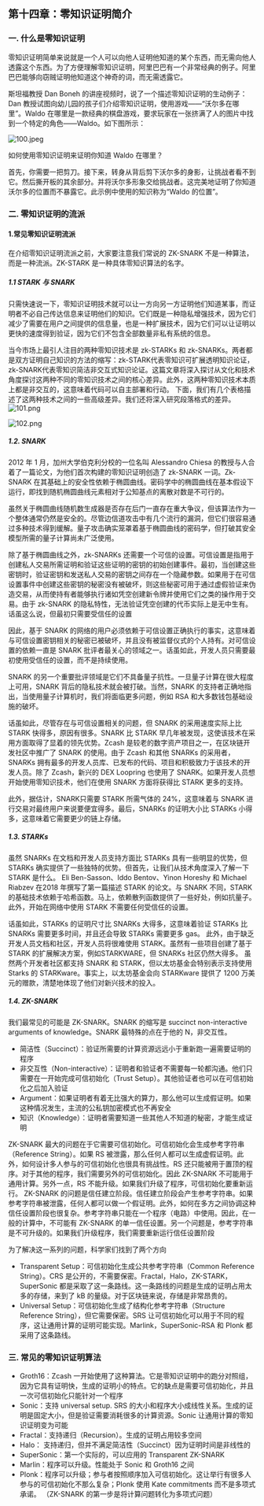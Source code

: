 ## 第十四章：零知识证明简介

### 一. 什么是零知识证明

零知识证明简单来说就是一个人可以向他人证明他知道的某个东西，而无需向他人透露这个东西。为了方便理解零知识证明，阿里巴巴有一个非常经典的例子。阿里巴巴能够向窃贼证明他知道这个神奇的词，而无需透露它。

斯坦福教授 Dan Boneh 的讲座视频时，说了一个描述零知识证明的生动例子：Dan 教授试图向幼儿园的孩子们介绍零知识证明，使用游戏——“沃尔多在哪里”。Waldo 在哪里是一款经典的棋盘游戏，要求玩家在一张挤满了人的图片中找到一个特定的角色——Waldo。如下图所示：

![100.jpeg](https://github.com/guoshijiang/cryptography/blob/master/img/100.jpeg)

如何使用零知识证明来证明你知道 Waldo 在哪里？

首先，你需要一把剪刀。接下来，转身从背后剪下沃尔多的身影，让挑战者看不到它。然后撕开板的其余部分。并将沃尔多形象交给挑战者。这完美地证明了你知道沃尔多的位置而不暴露它。此示例中使用的知识称为“Waldo 的位置”。

### 二. 零知识证明的流派

#### 1.常见零知识证明流派
在介绍零知识证明流派之前，大家要注意我们常说的 ZK-SNARK 不是一种算法，而是一种流派。ZK-STARK 是一种具体零知识算法的名字。
##### 1.1 STARK 与 SNARK

只需快速说一下，零知识证明技术就可以让一方向另一方证明他们知道某事，而证明者不必自己传达信息来证明他们的知识。它们既是一种隐私增强技术，因为它们减少了需要在用户之间提供的信息量，也是一种扩展技术，因为它们可以让证明以更快的速度得到验证，因为它们不包含全部数量非私有系统的信息。

当今市场上最引人注目的两种零知识技术是 zk-STARKs 和 zk-SNARKs。两者都是双方证明自己知识的方法的缩写：zk-STARK代表零知识可扩展透明知识论证，zk-SNARK代表零知识简洁非交互式知识论证。这篇文章将深入探讨从文化和技术角度探讨这两种不同的零知识技术之间的核心差异。此外，这两种零知识技术本质上都是非交互的，这意味着代码可以自主部署和行动。
下面，我们有几个表格描述了这两种技术之间的一些高级差异。我们还将深入研究段落格式的差异。 
![101.png](https://github.com/guoshijiang/cryptography/blob/master/img/101.png)

![102.png](https://github.com/guoshijiang/cryptography/blob/master/img/102.png)

##### 1.2. SNARK
2012 年 1 月，加州大学伯克利分校的一位名叫 Alessandro Chiesa 的教授与人合着了一篇论文，为他们首次构建的零知识证明创造了 zk-SNARK 一词。Zk-SNARK 在其基础上的安全性依赖于椭圆曲线。密码学中的椭圆曲线在基本假设下运行，即找到随机椭圆曲线元素相对于公知基点的离散对数是不可行的。

虽然关于椭圆曲线随机数生成器是否存在后门一直存在重大争议，但该算法作为一个整体通常仍然是安全的。尽管边信道攻击中有几个流行的漏洞，但它们很容易通过多种技术得到缓解。量子攻击确实笼罩着基于椭圆曲线的密码学，但打破其安全模型所需的量子计算尚未广泛使用。

除了基于椭圆曲线之外，zk-SNARKs 还需要一个可信的设置。可信设置是指用于创建私人交易所需证明和验证这些证明的密钥的初始创建事件。最初，当创建这些密钥时，验证密钥和发送私人交易的密钥之间存在一个隐藏参数。如果用于在可信设置事件中创建这些密钥的秘密没有被破坏，则这些秘密可用于通过虚假验证来伪造交易，从而使持有者能够执行诸如凭空创建新令牌并使用它们之类的操作用于交易。由于 zk-SNARK 的隐私特性，无法验证凭空创建的代币实际上是无中生有。话虽这么说，但最初只需要受信任的设置

因此，基于 SNARK 的网络的用户必须依赖于可信设置正确执行的事实，这意味着与可信设置密钥相关的秘密已被破坏，并且没有被监督仪式的个人持有。对可信设置的依赖一直是 SNARK 批评者最关心的领域之一。话虽如此，开发人员只需要最初使用受信任的设置，而不是持续使用。

SNARK 的另一个重要批评领域是它们不具备量子抗性。一旦量子计算在很大程度上可用，SNARK 背后的隐私技术就会被打破。当然，SNARK 的支持者正确地指出，当使用量子计算机时，我们将面临更多问题，例如 RSA 和大多数钱包基础设施的破坏。

话虽如此，尽管存在与可信设置相关的问题，但 SNARK 的采用速度实际上比 STARK 快得多，原因有很多。SNARK 比 STARK 早几年被发现，这使该技术在采用方面取得了显着的领先优势。Zcash 是较老的数字资产项目之一，在区块链开发社区中推广了 SNARK 的使用。由于 Zcash 和其他 SNARKs 的采用者，SNARKs 拥有最多的开发人员库、已发布的代码、项目和积极致力于该技术的开发人员。除了 Zcash，新兴的 DEX Loopring 也使用了 SNARK。如果开发人员想开始使用零知识技术，他们在使用 SNARK 方面将获得比 STARK 更多的支持。

此外，据估计，SNARK只需要 STARK 所需气体的 24%，这意味着与 SNARK 进行交易对最终用户来说要便宜得多。最后，SNARKs 的证明大小比 STARKs 小得多，这意味着它需要更少的链上存储。

##### 1.3. STARKs
虽然 SNARKs 在文档和开发人员支持方面比 STARKs 具有一些明显的优势，但 STARKs 确实提供了一些独特的优势。但首先，让我们从技术角度深入了解一下 STARK 是什么。
Eli Ben-Sasson、Iddo Bentov、Yinon Horeshy 和 Michael Riabzev 在2018 年撰写了第一篇描述 STARK 的论文。与 SNARK 不同，STARK 的基础技术依赖于哈希函数。马上，依赖散列函数提供了一些好处，例如抗量子。此外，开始在网络中使用 STARK 不需要任何受信任的设置。

话虽如此，STARKs 的证明尺寸比 SNARKs 大得多，这意味着验证 STARKs 比 SNARKs 需要更多时间，并且还会导致 STARKs 需要更多 gas。
此外，由于缺乏开发人员文档和社区，开发人员将很难使用 STARK。虽然有一些项目创建了基于 STARK 的扩展解决方案，例如STARKWARE，但 SNARKs 社区仍然大得多。
虽然两个开发者社区都支持 SNARK 和 STARK，但以太坊基金会特别表示支持使用 Starks 的 STARKware。事实上，以太坊基金会向 STARKware 提供了 1200 万美元的赠款，清楚地体现了他们对新兴技术的投入。

##### 1.4. ZK-SNARK 

我们最常见的可能是 ZK-SNARK。SNARK 的缩写是 succinct non-interactive arguments of knowledge。SNARK 最特殊的点在于他的 N，非交互性。
- 简洁性（Succinct）：验证所需要的计算资源远远小于重新跑一遍需要证明的程序
- 非交互性（Non-interactive）：证明者和验证者不需要每一轮都沟通。他们只需要在一开始完成可信初始化（Trust Setup）。其他验证者也可以在可信初始化之后加入验证
- Argument：如果证明者有着无比强大的算力，那么他可以生成假证明。如果这种情况发生，主流的公私钥加密模式也不再安全
- 知识（Knowledge）：证明者需要知道一些其他人不知道的秘密，才能生成证明

ZK-SNARK 最大的问题在于它需要可信初始化。可信初始化会生成参考字符串（Reference String）。如果 RS 被泄露，那么任何人都可以生成虚假证明。此外，如何设计多人参与的可信初始化也很具有挑战性。RS 还只能被用于置顶的程序。对于其他的程序，我们需要另外的可信初始化。因此 ZK-SNARK 不可能用于通用计算。另外一点，RS 不能升级。如果我们升级了程序，可信初始化要重新运行。
ZK-SNARK 的问题是信任建立阶段。信任建立阶段会产生参考字符串。如果参考字符串被泄露，任何人都可以做一个假证明。此外，如何在多方之间协调这种信任设置阶段也很复杂。参考字符串只能在一个程序（电路）中使用。因此，在一般的计算中，不可能有 ZK-SNARK 的单一信任设置。另一个问题是，参考字符串是不可升级的。如果我们升级程序，我们需要重新运行信任设置阶段

为了解决这一系列的问题，科学家们找到了两个方向

- Transparent Setup：可信初始化生成公共参考字符串（Common Reference String）。CRS 是公开的，不需要保密。Fractal，Halo，ZK-STARK，SuperSonic 都是采取了这一条路线。这一条路线的问题是生成的证明占用太多的存储，来到了 kB 的量级。对于区块链来说，存储是非常昂贵的。
- Universal Setup：可信初始化生成了结构化参考字符串（Structure Reference String），但它需要保密。SRS 让可信初始化可以用于不同的程序，这让通用计算的证明可能实现。Marlink，SuperSonic-RSA 和 Plonk 都采用了这条路线。

### 三. 常见的零知识证明算法

- Groth16：Zcash 一开始使用了这种算法。它是零知识证明中的跑分对照组，因为它具有证明快，生成的证明小的特点。它的缺点是需要可信初始化，并且一次可信初始化只能针对一个程序
- Sonic：支持 universal setup. SRS 的大小和程序大小成线性关系。生成的证明是固定大小，但是验证需要消耗很多的计算资源。Sonic 让通用计算的零知识证明变为可能
- Fractal：支持递归（Recursion）。生成的证明占用较多空间
- Halo： 支持递归，但并不满足简洁性（Succinct）因为证明时间是非线性的
- SuperSonic：第一个实际的，可以应用的 Transparent ZK-SNARK
- Marlin：程序可以升级。性能处于 Sonic 和 Groth16 之间
- Plonk：程序可以升级；参与者按照顺序加入可信初始化。这让举行有很多人参与的可信初始化不那么复杂；Plonk 使用 Kate commitments 而不是多项式承诺。 （ZK-SNARK 的第一步是将计算问题转化为多项式问题）
